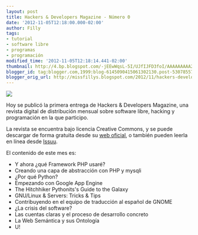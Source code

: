 ```yaml
---
layout: post
title: Hackers & Developers Magazine - Número 0
date: '2012-11-05T12:18:00.000-02:00'
author: Filly
tags:
- tutorial
- software libre
- programas
- programación
modified_time: '2012-11-05T12:18:14.441-02:00'
thumbnail: http://4.bp.blogspot.com/-jEEwWqsL-5I/UJfIJFD3foI/AAAAAAAAA2Q/HlbqH3-ehM8/s72-c/hdmagazine.png
blogger_id: tag:blogger.com,1999:blog-6145090415061302130.post-5307855716053012393
blogger_orig_url: http://missfillys.blogspot.com/2012/11/hackers-developers-magazine-numero-0.html
---
```


[![](http://4.bp.blogspot.com/-jEEwWqsL-5I/UJfIJFD3foI/AAAAAAAAA2Q/HlbqH3-ehM8/s400/hdmagazine.png) ][0]

Hoy se publicó la primera entrega de Hackers & Developers Magazine, una revista digital de distribución mensual sobre
software libre, hacking y programación en la que participo.

La revista se encuentra bajo licencia Creative Commons, y se puede descargar de forma gratuita desde su
[web oficial][1], o también pueden leerla en línea desde [Issuu][2]. 

El contenido de este mes es:

* Y ahora ¿qué Framework PHP usaré?
* Creando una capa de abstracción con PHP y mysqli
* ¿Por qué Python?
* Empezando con Google App Engine
* The Hitchhiker Pythonits's Guide to the Galaxy
* GNU/Linux & Servers: Tricks & Tips
* Contribuyendo en el equipo de traducción al español de GNOME
* ¿La crisis del software?
* Las cuentas claras y el proceso de desarrollo concreto
* La Web Semántica y sus Ontología 
* U!

[0]: http://4.bp.blogspot.com/-jEEwWqsL-5I/UJfIJFD3foI/AAAAAAAAA2Q/HlbqH3-ehM8/s1600/hdmagazine.png
[1]: http://www.hdmagazine.org/
[2]: http://issuu.com/missfilly/docs/hdmagazine0